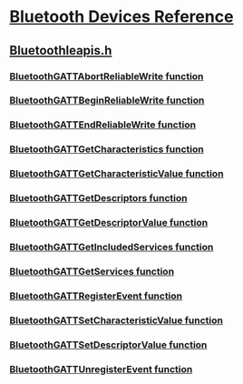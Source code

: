 # [Bluetooth Devices Reference](../_bltooth/index.md)
## [Bluetoothleapis.h](index.md)
### [BluetoothGATTAbortReliableWrite function](../bluetoothleapis/nf-bluetoothleapis-bluetoothgattabortreliablewrite.md)
### [BluetoothGATTBeginReliableWrite function](../bluetoothleapis/nf-bluetoothleapis-bluetoothgattbeginreliablewrite.md)
### [BluetoothGATTEndReliableWrite function](../bluetoothleapis/nf-bluetoothleapis-bluetoothgattendreliablewrite.md)
### [BluetoothGATTGetCharacteristics function](../bluetoothleapis/nf-bluetoothleapis-bluetoothgattgetcharacteristics.md)
### [BluetoothGATTGetCharacteristicValue function](../bluetoothleapis/nf-bluetoothleapis-bluetoothgattgetcharacteristicvalue.md)
### [BluetoothGATTGetDescriptors function](../bluetoothleapis/nf-bluetoothleapis-bluetoothgattgetdescriptors.md)
### [BluetoothGATTGetDescriptorValue function](../bluetoothleapis/nf-bluetoothleapis-bluetoothgattgetdescriptorvalue.md)
### [BluetoothGATTGetIncludedServices function](../bluetoothleapis/nf-bluetoothleapis-bluetoothgattgetincludedservices.md)
### [BluetoothGATTGetServices function](../bluetoothleapis/nf-bluetoothleapis-bluetoothgattgetservices.md)
### [BluetoothGATTRegisterEvent function](../bluetoothleapis/nf-bluetoothleapis-bluetoothgattregisterevent.md)
### [BluetoothGATTSetCharacteristicValue function](../bluetoothleapis/nf-bluetoothleapis-bluetoothgattsetcharacteristicvalue.md)
### [BluetoothGATTSetDescriptorValue function](../bluetoothleapis/nf-bluetoothleapis-bluetoothgattsetdescriptorvalue.md)
### [BluetoothGATTUnregisterEvent function](../bluetoothleapis/nf-bluetoothleapis-bluetoothgattunregisterevent.md)
